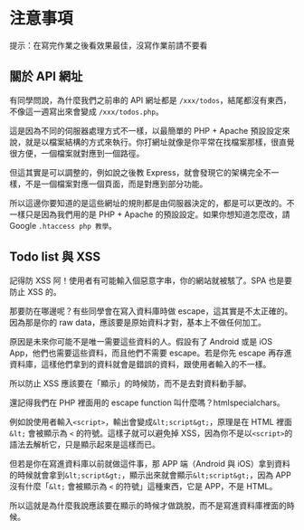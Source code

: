 # 注意事項

提示：在寫完作業之後看效果最佳，沒寫作業前請不要看

## 關於 API 網址

有同學問說，為什麼我們之前串的 API 網址都是 `/xxx/todos`，結尾都沒有東西，不像這一週寫出來會變成 `/xxx/todos.php`。

這是因為不同的伺服器處理方式不一樣，以最簡單的 PHP + Apache 預設設定來說，就是以檔案結構的方式來執行。你打網址就像是你平常在找檔案那樣，很直覺很方便，一個檔案就對應到一個路徑。

但這其實是可以調整的，例如說之後教 Express，就會發現它的架構完全不一樣，不是一個檔案對應一個頁面，而是對應到部分功能。

所以這邊你要知道的是這些網址的規則都是由伺服器決定的，都是可以更改的。不一樣只是因為我們用的是 PHP + Apache 的預設設定。如果你想知道怎麼改，請 Google `.htaccess php 教學`。


## Todo list 與 XSS

記得防 XSS 阿！使用者有可能輸入個惡意字串，你的網站就被駭了。SPA 也是要防止 XSS 的。

那要防在哪邊呢？有些同學會在寫入資料庫時做 escape，這其實是不太正確的。因為那是你的 raw data，應該要是原始資料才對，基本上不做任何加工。

原因是未來你可能不是唯一需要這些資料的人。假設有了 Android 或是 iOS App，他們也需要這些資料，而且他們不需要 escape。若是你先 escape 再存進資料庫，這樣他們拿到的資料就會是錯誤的資料，跟使用者輸入的不一樣。

所以防止 XSS 應該要在「顯示」的時候防，而不是去對資料動手腳。

還記得我們在 PHP 裡面用的 escape function 叫什麼嗎？htmlspecialchars。

例如說使用者輸入`<script>`，輸出會變成`&lt;script&gt;`，原理是在 HTML 裡面 `&lt;` 會被顯示為 `<` 的符號。這樣子就可以避免掉 XSS，因為你不是以`<script>`的語法去解析它，只是顯示起來是這樣而已。

但若是你在寫進資料庫以前就做這件事，那 APP 端（Android 與 iOS）拿到資料的時候就會拿到`&lt;script&gt;`，顯示出來就會顯示`&lt;script&gt;`，因為 APP 沒有什麼「`&lt;` 會被顯示為 `<` 的符號」這種東西，它是 APP，不是 HTML。

所以這就是為什麼我說應該要在顯示的時候才做跳脫，而不是寫進資料庫裡面的時候。

